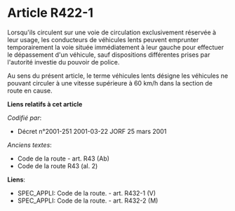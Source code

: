 # Article R422-1

Lorsqu'ils circulent sur une voie de circulation exclusivement réservée à leur usage, les conducteurs de véhicules lents
peuvent emprunter temporairement la voie située immédiatement à leur gauche pour effectuer le dépassement d'un véhicule, sauf
dispositions différentes prises par l'autorité investie du pouvoir de police.

Au sens du présent article, le terme véhicules lents désigne les véhicules ne pouvant circuler à une vitesse supérieure à 60
km/h dans la section de route en cause.

**Liens relatifs à cet article**

_Codifié par_:

  - Décret n°2001-251 2001-03-22 JORF 25 mars 2001

_Anciens textes_:

  - Code de la route - art. R43 (Ab)
  - Code de la route R43 (al. 2)

**Liens**:

  - SPEC_APPLI: Code de la route. - art. R432-1 (V)
  - SPEC_APPLI: Code de la route. - art. R432-2 (M)
